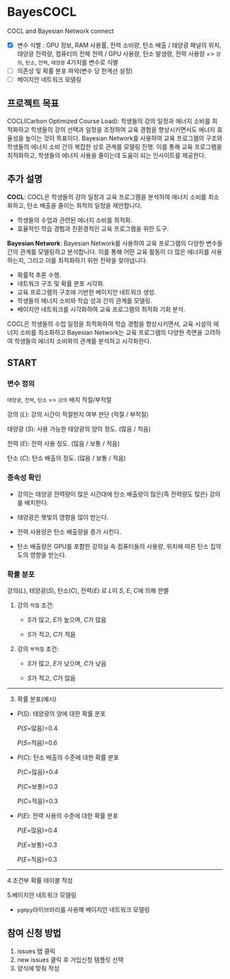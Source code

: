 # BayesCOCL
COCL and Bayesian Network connect
- [x] 변수 식별 : GPU 정보, RAM 사용률, 전력 소비량, 탄소 배출 / 태양광 패널의 위치, 태양광 전력량, 컴퓨터의 전체 전력 / GPU 사용량, 탄소 발생량, 전력 사용량 => `강의`, `탄소`, `전력`, `태양광` 4가지를 변수로 식별
- [ ] 의존성 및 확률 분포 파악(변수 당 한계선 설정)
- [ ] 베이지안 네트워크 모델링

## 프로젝트 목표
COCL(Carbon Optimized Course Load): 학생들의 강의 일정과 에너지 소비를 최적화하고 학생들의 강의 선택과 일정을 조정하여 교육 경험을 향상시키면서도 에너지 효율성을 높이는 것이 목표이다. 
Bayesian Network를 사용하여 교육 프로그램의 구조와 학생들의 에너지 소비 간의 복잡한 상호 관계를 모델링 진행. 이를 통해 교육 프로그램을 최적화하고, 학생들의 에너지 사용을 줄이는데 도움이 되는 인사이트를 제공한다.

## 추가 설명
**COCL**:
 COCL은 학생들의 강의 일정과 교육 프로그램을 분석하여 에너지 소비를 최소화하고, 탄소 배출을 줄이는 최적의 일정을 제안합니다. 
  - 학생들의 수업과 관련된 에너지 소비를 최적화.
  - 효율적인 학습 경험과 친환경적인 교육 프로그램을 위한 도구.

**Bayesian Network**:
  Bayesian Network를 사용하여 교육 프로그램의 다양한 변수들 간의 관계를 모델링하고 분석합니다. 이를 통해 어떤 교육 활동이 더 많은 에너지를 사용하는지, 그리고 이를 최적화하기 위한 전략을 찾아냅니다.
  - 확률적 추론 수행.
  - 네트워크 구조 및 확률 분포 시각화.
  - 교육 프로그램의 구조에 기반한 베이지안 네트워크 생성.
  - 학생들의 에너지 소비와 학습 성과 간의 관계를 모델링.
  - 베이지안 네트워크를 시각화하여 교육 프로그램의 최적화 기회 분석.

COCL은 학생들의 수업 일정을 최적화하여 학습 경험을 향상시키면서, 교육 시설의 에너지 소비를 최소화하고 Bayesian Network는 교육 프로그램의 다양한 측면을 고려하여 학생들의 에너지 소비와의 관계를 분석하고 시각화한다.

## START
### 변수 정의

`태양광`, `전력`, `탄소` => `강의` 배치 적절/부적절

강의 ($L$): 강의 시간이 적절한지 여부 판단 (적절 / 부적절)

태양광 ($S$): 사용 가능한 태양광의 양의 정도. (많음 / 적음)

전력 ($E$): 전력 사용 정도. (많음 / 보통 / 적음)

탄소 ($C$): 탄소 배출의 정도. (많음 / 보통 / 적음)


### 종속성 확인
- 강의는 태양광 전력량이 많은 시간대에 탄소 배출량이 많은(즉 전력량도 많은) 강의를 배치한다.
  
- 태양광은 햇빛의 영향을 많이 받는다.
  
- 전력 사용량은  탄소 배출량을 증가 시킨다.
  
- 탄소 배출량은 GPU를 포함한 강의실 속 컴퓨터들의 사용량, 위치에 따른 탄소 집약도의 영향을 받는다.
 
### 확률 분포
강의($L$), 테양광($S$), 탄소($C$), 전력($E$) 로 $L$이 $S$, $E$, $C$에 의해 판별

1. 강의 `적절` 조건:

     - $S$가 많고, $E$가 높으며, $C$가 많음

     - $S$가 적고, $C$가 적음


2. 강의 `부적절` 조건:

    - $S$가 많고, $E$가 낮으며, $C$가 낮음

    - $S$가 적고, $C$가 많음   

-------------------------------------------------
3. 확률 분포(예시)
   
- $P$($S$): 태양광의 양에 대한 확률 분포

  
     $P$($S$=많음)=0.4

     $P$($S$=적음)=0.6


  
- $P$($C$): 탄소 배출의 수준에 대한 확률 분포

  
     $P$($C$=많음)=0.4

     $P$($C$=보통)=0.3

     $P$($C$=적음)=0.3



- $P$($E$): 전력 사용의 수준에 대한 확률 분포


     $P$($E$=많음)=0.4

     $P$($E$=보통)=0.3

     $P$($E$=적음)=0.3

-------------------------------------------------
  
4.조건부 확률 테이블 작성
   
5.베이지안 네트워크 모델링
- `pgmpy`라이브러리를 사용해 베이지안 네트워크 모델링

## 참여 신청 방법

1. issues 탭 클릭
2. new issues 클릭 후 가입신청 템플릿 선택
3. 양식에 맞춰 작성
